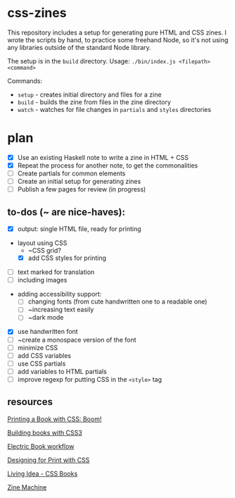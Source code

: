 # css-zines

This repository includes a setup for generating pure HTML and CSS zines.
I wrote the scripts by hand, to practice some freehand Node, so it's not using
any libraries outside of the standard Node library.

The setup is in the `build` directory.
Usage: `./bin/index.js <filepath> <command>`

Commands:
- `setup` - creates initial directory and files for a zine
- `build` - builds the zine from files in the zine directory
- `watch` - watches for file changes in `partials` and `styles` directories

# plan

- [x] Use an existing Haskell note to write a zine in HTML + CSS
- [x] Repeat the process for another note, to get the commonalities
- [ ] Create partials for common elements
- [ ] Create an initial setup for generating zines
- [ ] Publish a few pages for review (in progress)

## to-dos (~ are nice-haves):
- [x] output: single HTML file, ready for printing
- layout using CSS
    - ~CSS grid?
    - [x] add CSS styles for printing
- [ ] text marked for translation
- [ ] including images
- adding accessibility support:
    - [ ] changing fonts (from cute handwritten one to a readable one)
    - [ ] ~increasing text easily
    - [ ] ~dark mode
- [x] use handwritten font
- [ ] ~create a monospace version of the font
- [ ] minimize CSS
- [ ] add CSS variables
- [ ] use CSS partials
- [ ] add variables to HTML partials
- [ ] improve regexp for putting CSS in the `<style>` tag

## resources

[Printing a Book with CSS: Boom!](https://alistapart.com/article/boom/)

[Building books with CSS3](https://alistapart.com/article/building-books-with-css3/)

[Electric Book workflow](https://electricbookworks.github.io/electric-book/)

[Designing for Print with CSS](https://www.smashingmagazine.com/2015/01/designing-for-print-with-css/)

[Living Idea - CSS Books](https://books.idea.whatwg.org/)

[Zine Machine](https://zine-machine.glitch.me/)